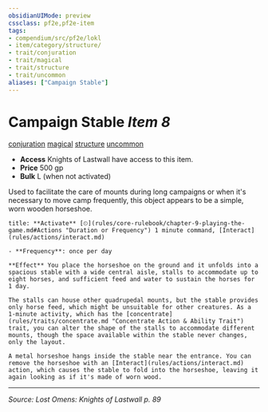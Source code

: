 ```yaml
---
obsidianUIMode: preview
cssclass: pf2e,pf2e-item
tags:
- compendium/src/pf2e/lokl
- item/category/structure/
- trait/conjuration
- trait/magical
- trait/structure
- trait/uncommon
aliases: ["Campaign Stable"]
---
```

# Campaign Stable *Item 8*  
[conjuration](conjuration.md "Conjuration School Trait")  [magical](magical.md "Magical Item Trait")  [structure](structure.md "Structure General Trait")  [uncommon](uncommon.md "Uncommon Rarity Trait")  

- **Access** Knights of Lastwall have access to this item.
- **Price** 500 gp
- **Bulk** L (when not activated)

Used to facilitate the care of mounts during long campaigns or when it's necessary to move camp frequently, this object appears to be a simple, worn wooden horseshoe.

```ad-embed-ability
title: **Activate** [⏲](rules/core-rulebook/chapter-9-playing-the-game.md#Actions "Duration or Frequency") 1 minute command, [Interact](rules/actions/interact.md)

- **Frequency**: once per day

**Effect** You place the horseshoe on the ground and it unfolds into a spacious stable with a wide central aisle, stalls to accommodate up to eight horses, and sufficient feed and water to sustain the horses for 1 day.

The stalls can house other quadrupedal mounts, but the stable provides only horse feed, which might be unsuitable for other creatures. As a 1-minute activity, which has the [concentrate](rules/traits/concentrate.md "Concentrate Action & Ability Trait") trait, you can alter the shape of the stalls to accommodate different mounts, though the space available within the stable never changes, only the layout.

A metal horseshoe hangs inside the stable near the entrance. You can remove the horseshoe with an [Interact](rules/actions/interact.md) action, which causes the stable to fold into the horseshoe, leaving it again looking as if it's made of worn wood.
```


---
*Source: Lost Omens: Knights of Lastwall p. 89*